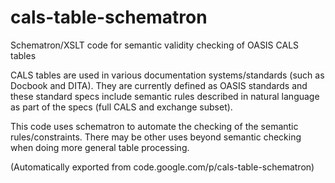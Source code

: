 # cals-table-schematron

Schematron/XSLT code for semantic validity checking of OASIS CALS tables

CALS tables are used in various documentation systems/standards (such as Docbook and DITA). They are currently defined as OASIS standards and these standard specs include semantic rules described in natural language as part of the specs (full CALS and exchange subset).

This code uses schematron to automate the checking of the semantic rules/constraints. There may be other uses beyond semantic checking when doing more general table processing.

(Automatically exported from code.google.com/p/cals-table-schematron)
